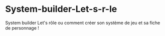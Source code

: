 # System-builder-Let-s-r-le
System builder Let's rôle ou comment créer son système de jeu et sa fiche de personnage !
